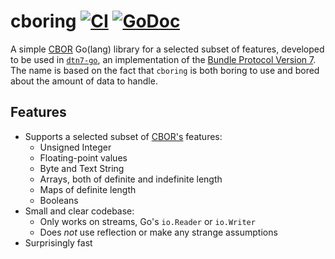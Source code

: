 # cboring [![CI](https://github.com/dtn7/cboring/workflows/CI/badge.svg)](https://github.com/dtn7/cboring/actions) [![GoDoc](https://godoc.org/github.com/dtn7/cboring?status.svg)](https://godoc.org/github.com/dtn7/cboring)

A simple [CBOR][cbor] Go(lang) library for a selected subset of features,
developed to be used in [`dtn7-go`][dtn7-go], an implementation of the
[Bundle Protocol Version 7][bpbis]. The name is based on the fact that
`cboring` is both boring to use and bored about the amount of data to handle.


## Features

- Supports a selected subset of [CBOR's][cbor] features:
    - Unsigned Integer
    - Floating-point values
    - Byte and Text String
    - Arrays, both of definite and indefinite length
    - Maps of definite length
    - Booleans
- Small and clear codebase:
    - Only works on streams, Go's `io.Reader` or `io.Writer`
    - Does *not* use reflection or make any strange assumptions
- Surprisingly fast


[bpbis]: https://tools.ietf.org/html/draft-ietf-dtn-bpbis-29
[cbor]: https://tools.ietf.org/html/rfc7049
[dtn7-go]: https://github.com/dtn7/dtn7-go
